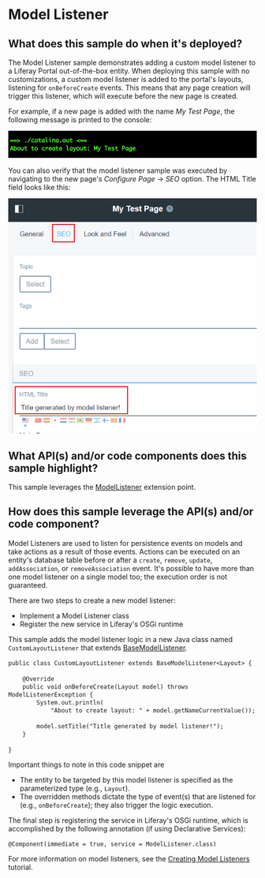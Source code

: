 # Model Listener [](id=model-listener)

## What does this sample do when it's deployed? [](id=what-does-this-sample-do-when-its-deployed)

The Model Listener sample demonstrates adding a custom model listener to a
Liferay Portal out-of-the-box entity. When deploying this sample with no
customizations, a custom model listener is added to the portal's layouts,
listening for `onBeforeCreate` events. This means that any page creation will
trigger this listener, which will execute before the new page is created.

For example, if a new page is added with the name *My Test Page*, the following
message is printed to the console:

![Figure 1: The sample model listener's message in the console.](../../../images/model-listener-1.png)

You can also verify that the  model listener sample was executed by navigating
to the new page's *Configure Page* &rarr; *SEO* option. The HTML Title field
looks like this:

![Figure 2: The page's HTML title updated by the model listener sample.](../../../images/model-listener-2.png)

## What API(s) and/or code components does this sample highlight? [](id=what-apis-and-or-code-components-does-this-sample-highlight)

This sample leverages the
[ModelListener](@platform-ref@/7.0-latest/javadocs/portal-kernel/com/liferay/portal/kernel/model/ModelListener.html)
extension point.

## How does this sample leverage the API(s) and/or code component? [](id=how-does-this-sample-leverage-the-apis-and-or-code-component)

Model Listeners are used to listen for persistence events on models and take
actions as a result of those events. Actions can be executed on an entity's
database table before or after a `create`, `remove`, `update`, `addAssociation`,
or `removeAssociation` event. It's possible to have more than one model listener
on a single model too; the execution order is not guaranteed.

There are two steps to create a new model listener:

- Implement a Model Listener class
- Register the new service in Liferay's OSGi runtime

This sample adds the model listener logic in a new Java class named
`CustomLayoutListener` that extends
[BaseModelListener](@platform-ref@/7.0-latest/javadocs/portal-kernel/com/liferay/portal/kernel/model/BaseModelListener.html).

    public class CustomLayoutListener extends BaseModelListener<Layout> {

        @Override
        public void onBeforeCreate(Layout model) throws ModelListenerException {
            System.out.println(
                "About to create layout: " + model.getNameCurrentValue());

            model.setTitle("Title generated by model listener!");
        }

    }

Important things to note in this code snippet are

- The entity to be targeted by this model listener is specified as the
  parameterized type (e.g., `Layout`).
- The overridden methods dictate the type of event(s) that are listened for
  (e.g., `onBeforeCreate`); they also trigger the logic execution.

The final step is registering the service in Liferay's OSGi runtime, which is
accomplished by the following annotation (if using Declarative Services):

    @Component(immediate = true, service = ModelListener.class)

For more information on model listeners, see the
[Creating Model Listeners](/develop/tutorials/-/knowledge_base/7-0/model-listeners)
tutorial.

